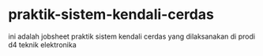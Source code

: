 # praktik-sistem-kendali-cerdas
 
ini adalah jobsheet praktik sistem kendali cerdas yang dilaksanakan di prodi d4 teknik elektronika
